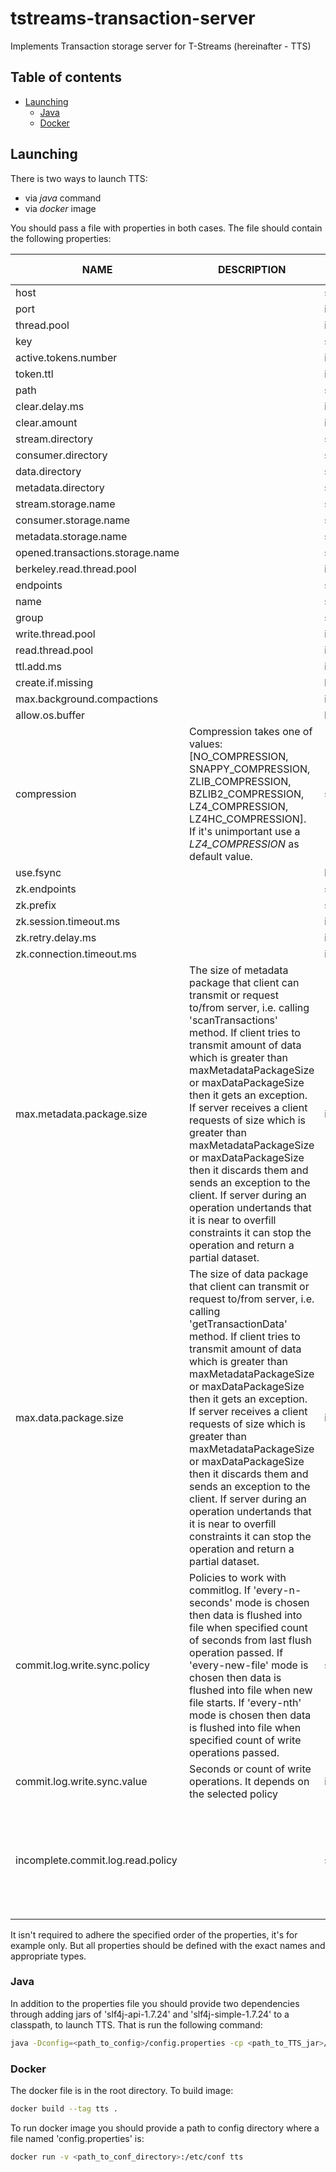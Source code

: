 # tstreams-transaction-server
Implements Transaction storage server for T-Streams (hereinafter - TTS)

## Table of contents

- [Launching](#launching)
    - [Java](#java)
    - [Docker](#docker)

## Launching

There is two ways to launch TTS:
- via _java_ command
- via _docker_ image

You should pass a file with properties in both cases. The file should contain the following properties:

|NAME                             |DESCRIPTION    |TYPE           |EXAMPLE        |VALID VALUES|
| -------------                   | ------------- | ------------- | ------------- | ------------- |
| host                            |   |string | 127.0.0.1| |
| port                            |   |int    |8071| |
| thread.pool                     |   |int    | 4| [1,...]|
| key                             |   |string |key| |
| active.tokens.number            |   |int    |100| [1,...]|
| token.ttl                       |   |int    | 120| [1,...]|
| path                            |   |string |/tmp| |
| clear.delay.ms                  |   |int    | 10| [1,...]|
| clear.amount                    |   |int    | 200| [1,...]|
| stream.directory                |   |string |stream| |
| consumer.directory              |   |string |consumer| |
| data.directory                  |   |string |transaction_data| |
| metadata.directory              |   |string |transaction_metadata| |
| stream.storage.name             |   |string |StreamStore| |  
| consumer.storage.name           |   |string |ConsumerStore| |   
| metadata.storage.name           |   |string |TransactionStore| |  
| opened.transactions.storage.name|   |string |TransactionOpenStore| |  
| berkeley.read.thread.pool       |   |int    | 2| [1,...]|  
| endpoints                       |   |string | 127.0.0.1:8071 | |
| name                            |   |string |server| |  
| group                           |   |string |group| |  
| write.thread.pool               |   |int    | 4| [1,...]|    
| read.thread.pool                |   |int    | 2| [1,...]|
| ttl.add.ms                      |   |int    | 50| [1,...]|    
| create.if.missing               |   |boolean| true| |    
| max.background.compactions      |   |int    | 1| [1,...]|    
| allow.os.buffer                 |   |boolean| true| | 
| compression                     | Compression takes one of values: [NO_COMPRESSION, SNAPPY_COMPRESSION, ZLIB_COMPRESSION, BZLIB2_COMPRESSION, LZ4_COMPRESSION, LZ4HC_COMPRESSION]. If it's unimportant use a *LZ4_COMPRESSION* as default value.  |string |LZ4_COMPRESSION| | 
| use.fsync                       |   |boolean| true| |  
| zk.endpoints                    |   |string |127.0.0.1:2181| |  
| zk.prefix                       |   |string |/tts | |
| zk.session.timeout.ms           |   |int    | 10000| [1,...]|     
| zk.retry.delay.ms               |   |int    | 500| [1,...]|    
| zk.connection.timeout.ms        |   |int    | 10000| [1,...]|
| max.metadata.package.size       | The size of metadata package that client can transmit or request to/from server, i.e. calling 'scanTransactions' method. If client tries to transmit amount of data which is greater than maxMetadataPackageSize or maxDataPackageSize then it gets an exception. If server receives a client requests of size which is greater than maxMetadataPackageSize or maxDataPackageSize then it discards them and sends an exception to the client. If server during an operation undertands that it is near to overfill constraints it can stop the operation and return a partial dataset. |int    | 10000| [1,...]|
| max.data.package.size           | The size of data package that client can transmit or request to/from server, i.e. calling 'getTransactionData' method. If client tries to transmit amount of data which is greater than maxMetadataPackageSize or maxDataPackageSize then it gets an exception. If server receives a client requests of size which is greater than maxMetadataPackageSize or maxDataPackageSize then it discards them and sends an exception to the client. If server during an operation undertands that it is near to overfill constraints it can stop the operation and return a partial dataset. |int    | 10000| [1,...]|
| commit.log.write.sync.policy    | Policies to work with commitlog. If 'every-n-seconds' mode is chosen then data is flushed into file when specified count of seconds from last flush operation passed. If 'every-new-file' mode is chosen then data is flushed into file when new file starts. If 'every-nth' mode is chosen then data is flushed into file when specified count of write operations passed.  |string    | every-nth| [every-n-seconds, every-nth, every-new-file]|  
| commit.log.write.sync.value     | Seconds or count of write operations. It depends on the selected policy |int    | 10000| [1,...]|
|incomplete.commit.log.read.policy|   |string |error |[resync-majority (mandatory for replicated mode), skip-log, try-read, error] |

It isn't required to adhere the specified order of the properties, it's for example only. 
But all properties should be defined with the exact names and appropriate types. 

### Java

In addition to the properties file you should provide two dependencies through adding jars of 'slf4j-api-1.7.24' 
and 'slf4j-simple-1.7.24' to a classpath, to launch TTS. That is run the following command:

```bash
java -Dconfig=<path_to_config>/config.properties -cp <path_to_TTS_jar>/tstreams-transaction-server-<version>.jar:<path_to_slf4j_api_jar>/slf4j-api-1.7.21.jar:<path_to_slf4j_impl_jar>/slf4j-simple-1.7.21.jar com.bwsw.tstreamstransactionserver.ServerLauncher
```

### Docker

The docker file is in the root directory. To build image: 

```bash
docker build --tag tts .
```

To run docker image you should provide a path to config directory where a file named 'config.properties' is:

```bash
docker run -v <path_to_conf_directory>:/etc/conf tts
```


